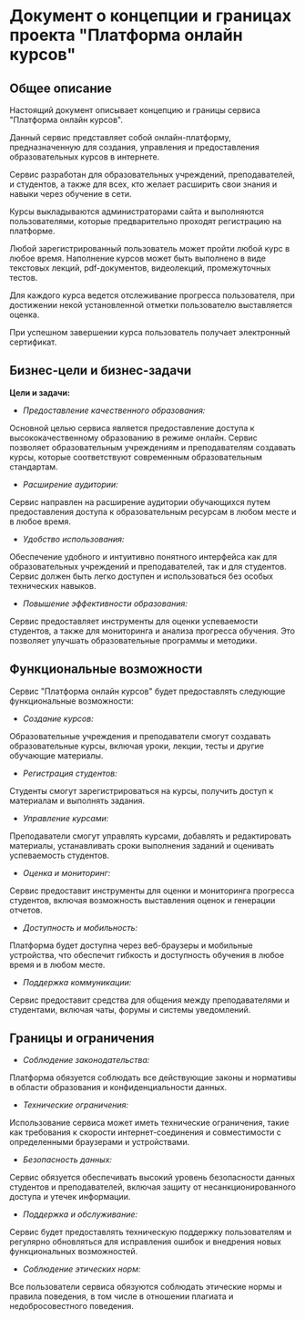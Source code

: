 # Документ о концепции и границах проекта "Платформа онлайн курсов"

## Общее описание

Настоящий документ описывает концепцию и границы сервиса "Платформа онлайн курсов". 

Данный сервис представляет собой онлайн-платформу, предназначенную для создания, управления и предоставления образовательных курсов в интернете. 

Сервис разработан для образовательных учреждений, преподавателей, и студентов, а также для всех, кто желает расширить свои знания и навыки через обучение в сети. 

Курсы выкладываются администраторами сайта и выполняются пользователями, которые предварительно проходят регистрацию на платформе. 

Любой зарегистрированный пользователь может пройти любой курс в любое время. Наполнение курсов может быть выполнено в виде текстовых лекций, pdf-документов, видеолекций, промежуточных тестов. 

Для каждого курса ведется отслеживание прогресса пользователя, при достижении некой установленной отметки пользователю выставляется оценка.

При успешном завершении курса пользователь получает электронный сертификат.

## Бизнес-цели и бизнес-задачи

**Цели и задачи:**

- *Предоставление качественного образования:* 

Основной целью сервиса является предоставление доступа к высококачественному образованию в режиме онлайн. Сервис позволяет образовательным учреждениям и преподавателям создавать курсы, которые соответствуют современным образовательным стандартам.

- *Расширение аудитории:* 

Сервис направлен на расширение аудитории обучающихся путем предоставления доступа к образовательным ресурсам в любом месте и в любое время.

- *Удобство использования:* 

Обеспечение удобного и интуитивно понятного интерфейса как для образовательных учреждений и преподавателей, так и для студентов. Сервис должен быть легко доступен и использоваться без особых технических навыков.

- *Повышение эффективности образования:* 

Сервис предоставляет инструменты для оценки успеваемости студентов, а также для мониторинга и анализа прогресса обучения. Это позволяет улучшать образовательные программы и методики.

## Функциональные возможности

Сервис "Платформа онлайн курсов" будет предоставлять следующие функциональные возможности:

- *Создание курсов:* 

Образовательные учреждения и преподаватели смогут создавать образовательные курсы, включая уроки, лекции, тесты и другие обучающие материалы.

- *Регистрация студентов:* 

Студенты смогут зарегистрироваться на курсы, получить доступ к материалам и выполнять задания.

- *Управление курсами:* 

Преподаватели смогут управлять курсами, добавлять и редактировать материалы, устанавливать сроки выполнения заданий и оценивать успеваемость студентов.

- *Оценка и мониторинг:* 

Сервис предоставит инструменты для оценки и мониторинга прогресса студентов, включая возможность выставления оценок и генерации отчетов.

- *Доступность и мобильность:* 

Платформа будет доступна через веб-браузеры и мобильные устройства, что обеспечит гибкость и доступность обучения в любое время и в любом месте.

- *Поддержка коммуникации:* 

Сервис предоставит средства для общения между преподавателями и студентами, включая чаты, форумы и системы уведомлений.

## Границы и ограничения

- *Соблюдение законодательства:* 

Платформа обязуется соблюдать все действующие законы и нормативы в области образования и конфиденциальности данных.

- *Технические ограничения:* 

Использование сервиса может иметь технические ограничения, такие как требования к скорости интернет-соединения и совместимости с определенными браузерами и устройствами.

- *Безопасность данных:* 

Сервис обязуется обеспечивать высокий уровень безопасности данных студентов и преподавателей, включая защиту от несанкционированного доступа и утечек информации.

- *Поддержка и обслуживание:* 

Сервис будет предоставлять техническую поддержку пользователям и регулярно обновляться для исправления ошибок и внедрения новых функциональных возможностей.

- *Соблюдение этических норм:* 

Все пользователи сервиса обязуются соблюдать этические нормы и правила поведения, в том числе в отношении плагиата и недобросовестного поведения.